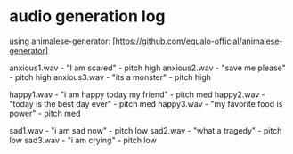 # audio generation log

using animalese-generator:
[https://github.com/equalo-official/animalese-generator]

anxious1.wav - "I am scared" - pitch high
anxious2.wav - "save me please" - pitch high
anxious3.wav - "its a monster" - pitch high

happy1.wav - "i am happy today my friend" - pitch med
happy2.wav - "today is the best day ever" - pitch med
happy3.wav - "my favorite food is power" - pitch med

sad1.wav - "i am sad now" - pitch low
sad2.wav - "what a tragedy" - pitch low
sad3.wav - "i am crying" - pitch low
